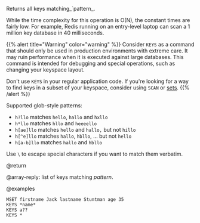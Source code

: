 Returns all keys matching_`pattern_.

While the time complexity for this operation is O(N), the constant times are
fairly low.
For example, Redis running on an entry-level laptop can scan a 1 million key
database in 40 milliseconds.

{{% alert title="Warning" color="warning" %}}
Consider `KEYS` as a command that should only be used in production environments with extreme care.
It may ruin performance when it is executed against large databases.
This command is intended for debugging and special operations, such as changing your keyspace layout.

Don't use `KEYS` in your regular application code.
If you're looking for a way to find keys in a subset of your keyspace, consider using `SCAN` or [sets](/docs/data-types/sets).
{{% /alert  %}}


Supported glob-style patterns:

* `h?llo` matches `hello`, `hallo` and `hxllo`
* `h*llo` matches `hllo` and `heeeello`
* `h[ae]llo` matches `hello` and `hallo,` but not `hillo`
* `h[^e]llo` matches `hallo`, `hbllo`, ... but not `hello`
* `h[a-b]llo` matches `hallo` and `hbllo`

Use `\` to escape special characters if you want to match them verbatim.

@return

@array-reply: list of keys matching _pattern_.

@examples

```cli
MSET firstname Jack lastname Stuntman age 35
KEYS *name*
KEYS a??
KEYS *
```
